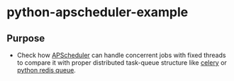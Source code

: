 # python-apscheduler-example

## Purpose
- Check how [APScheduler](https://apscheduler.readthedocs.io/en/latest/index.html) can handle concerrent jobs with fixed threads to compare it with proper distributed task-queue structure like [celery](https://docs.celeryproject.org/en/stable/) or [python redis queue](https://python-rq.org/).
